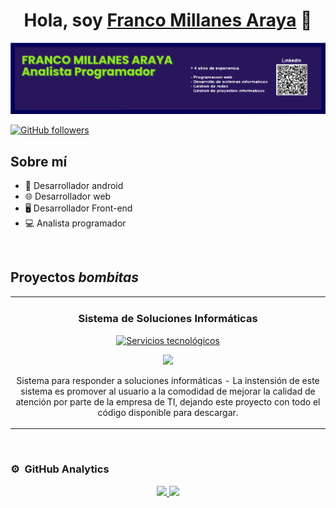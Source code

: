 <div align="center">
    <h1 align="center">Hola, soy <a href="https://curriculum-vitae-p4yu321xr-franko2015.vercel.app">Franco Millanes Araya</a> 👋</h1>
</div>
<img src="./banner.svg">

[![GitHub followers](https://img.shields.io/github/followers/Franko2015?style=social)](https://github.com/Franko2015)

## Sobre mí

- 📲 Desarrollador android
- 🌐 Desarrollador web
- 🖥️ Desarrollador Front-end
- 💻 Analista programador

<br>

## Proyectos *bombitas*
<table>
<!-- Aquí puedes modificar la información de tus proyectos -->
<tr>
<td width="50%">
    <h3 align="center">Sistema de Soluciones Informáticas</h3>
    <div align="center">
        <a href="https://github.com/Franko2015/Servicios" target="_blank"><img src="https://blogger.googleusercontent.com/img/a/AVvXsEgFmfT2HWYtBoS1Po1iByADJvJaqZyIUOZ4orJK0m5tDtXYLVy4r7T71QrDB3rIQ5GwT-5TyYlmErL5Jm1BXtpuvN4WuJJXr0T15JJFiGc8IgAdjmuXuPgca7XfHsNGvHuZBciOLhaDdTjOwxbpzKUrx2GPQmh_E0rVZru83K5FjofJ7EGXH3z2cP7w82XS=s1600" width="400" alt="Servicios tecnológicos"></a>
        <p>
            <a href="https://github.com/Franko2015/Servicios" target="_blank">
                <img src="https://img.shields.io/badge/CÓDIGO-ff9?style=for-the-badge&logo=github&logoColor=black">
            </a>
        </p>
        <p>Sistema para responder a soluciones informáticas</strong> - La instensión de este sistema es promover al usuario a la comodidad de mejorar la calidad de atención por parte de la empresa de TI, dejando este proyecto</strong> con todo el código disponible para descargar.</p>
    </div>                                                               
</td>

<!-- Puedes agregar más proyectos aquí -->

</table>
</div>
<br>

### ⚙️ &nbsp;GitHub Analytics

<p align="center">
    <a href="https://github.com/Franko2015">
        <img height="180em" src="https://github-readme-stats-eight-theta.vercel.app/api?username=Franko2015&show_icons=true&theme=algolia&include_all_commits=true&count_private=true"/>
        <img height="180em" src="https://github-readme-stats-eight-theta.vercel.app/api/top-langs/?username=Franko2015&layout=compact&langs_count=8&theme=algolia"/>
    </a>
</p>
